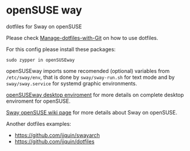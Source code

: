 # openSUSE way
dotfiles for Sway on openSUSE

Please check [Manage-dotfiles-with-Git](https://news.opensuse.org/2020/03/27/Manage-dotfiles-with-Git/) on how to use dotfiles.

For this config please install these packages:
```
sudo zypper in openSUSEway
```

openSUSEway imports some recomended (optional) variables from `/etc/sway/env`, that is done by `sway/sway-run.sh` for text mode and by `sway/sway.service` for systemd graphic environments.

[openSUSEway desktop enviroment](https://en.opensuse.org/Portal:OpenSUSEway) for more details on complete desktop enviroment for openSUSE.

[Sway openSUSE wiki page](https://en.opensuse.org/Sway) for more details about Sway on openSUSE.

Another dotfiles examples:
* https://github.com/jjquin/swayarch
* https://github.com/jjquin/dotfiles
